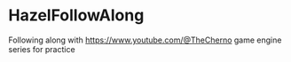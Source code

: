 # HazelFollowAlong
Following along with https://www.youtube.com/@TheCherno game engine series for practice
